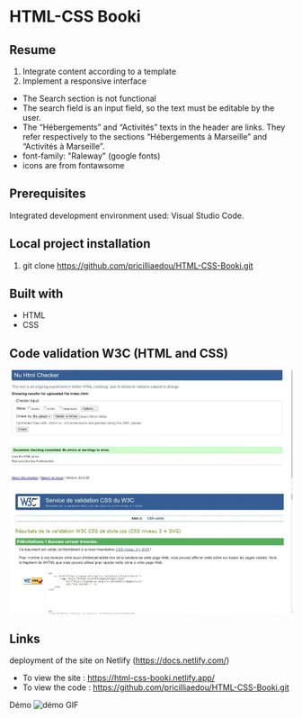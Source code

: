 # HTML-CSS Booki

## Resume

1. Integrate content according to a template
2. Implement a responsive interface

- The Search section is not functional
- The search field is an input field, so the text must be editable by the user.
- The “Hébergements” and “Activités” texts in the header are links. They refer respectively to the sections “Hébergements à Marseille” and “Activités à Marseille”.
- font-family: "Raleway" (google fonts)
- icons are from fontawsome

## Prerequisites

Integrated development environment used: Visual Studio Code.

## Local project installation

1. git clone https://github.com/pricilliaedou/HTML-CSS-Booki.git

## Built with

- HTML
- CSS

## Code validation W3C (HTML and CSS)

![validation html](./images/validator/validator-html.webp)
![validation css](./images/validator/validator-css.webp)

## Links

deployment of the site on Netlify (https://docs.netlify.com/)

- To view the site : https://html-css-booki.netlify.app/
- To view the code : https://github.com/pricilliaedou/HTML-CSS-Booki.git

Démo
![démo GIF](./images/booki-gif.gif)
